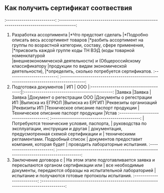 ## Как получить сертификат соотвествия ##
:-------------------------: :--------------------------------------------------------------------------------------:
1. Разработка ассортимента |*Что предстоит сделать
                           |*Подробно описать весь ассортимент товаров
                           |*разбить ассортимент на группы по возрастной категории, составу, сфере применения,
                           |*присвоить каждой группе коды ТН ВЭД (коды товарной номенклатурой   
                           |внешнеэкономической  деятельности) и (Общероссийскому классификатору 
                           |продукции по видам экономической деятельности),
                           |*определить, сколько потребуется сертификатов.
:-------------------------: :--------------------------------------------------------------------------------------:
2. Подготовка документов   |               ИП                       |                  ООО
                           |:--------------------------------------:|:---------------------------------------------:
                           |Заявка                                  |Заявка
                           |Заявка                                  |Документ о регестрации ООО
                           |Документы о регестрации ИП              |Выписка из ЕГРЮЛ
                           |Выписка из ЕРГИП                        |Реквезиты организаций
                           |Реквизиты ИП                            |Техническое описание паспорт продукции
                           |Техническое описание паспорт продукции  |Устав
                           :--------------------------------------: :---------------------------------------------:
                           |                     Потребуются технические условия, паспорта,
                           |                     руководства по эксплуатации, инструкции и другая
                           |                     документация, предусмотренная схемой сертификации и
                           |                    техническими регламентами. Подробный список
                           |                     документов предоставит компания, которая будет
                           |                     проводить лабораторные испытания.
:-------------------------: :--------------------------------------------------------------------------------------:
3. Заключение договора с   | На этом этапе подготавливается заявка и пересылаются
органом сертификации или   | все необходимые документы, передаются образцы на
испытательной лабораторией | испытание и получаются готовые протоколы испытания.
:-------------------------: :--------------------------------------------------------------------------------------: